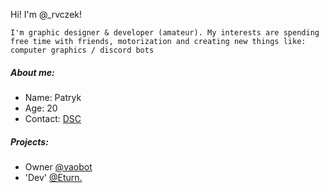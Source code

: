 

Hi! I'm @_rvczek!

```
I'm graphic designer & developer (amateur). My interests are spending free time with friends, motorization and creating new things like: computer graphics / discord bots 
```

##### About me:
- Name: Patryk
- Age: 20 
- Contact: [DSC](https://discord.com/users/533949911033708545)

##### Projects:
- Owner [@vaobot](https://discord.gg/Ev2uMq4TSG)
- 'Dev' [@Eturn.](https://discord.gg/DWxzvCUkyE)
